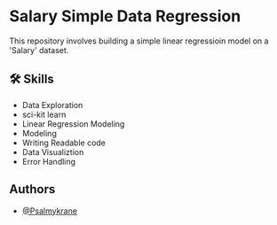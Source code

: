 
# Salary Simple Data Regression 

This repository involves building a simple linear regressioin model on a 'Salary' dataset.





## 🛠 Skills
* Data Exploration
* sci-kit learn
* Linear Regression Modeling
* Modeling
* Writing Readable code
* Data Visualiztion
* Error Handling
## Authors

- [@Psalmykrane](https://www.github.com/Psalmykrane)

